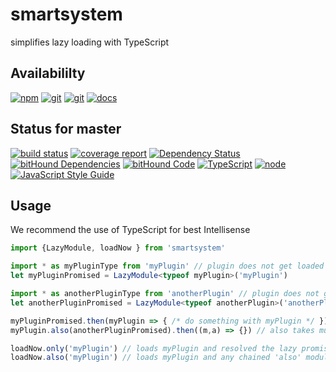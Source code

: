 # smartsystem
simplifies lazy loading with TypeScript

## Availabililty
[![npm](https://push.rocks/assets/repo-button-npm.svg)](https://www.npmjs.com/package/smartsystem)
[![git](https://push.rocks/assets/repo-button-git.svg)](https://gitlab.com/pushrocks/smartsystem)
[![git](https://push.rocks/assets/repo-button-mirror.svg)](https://github.com/pushrocks/smartsystem)
[![docs](https://push.rocks/assets/repo-button-docs.svg)](https://pushrocks.gitlab.io/smartsystem/)

## Status for master
[![build status](https://gitlab.com/pushrocks/smartsystem/badges/master/build.svg)](https://gitlab.com/pushrocks/smartsystem/commits/master)
[![coverage report](https://gitlab.com/pushrocks/smartsystem/badges/master/coverage.svg)](https://gitlab.com/pushrocks/smartsystem/commits/master)
[![Dependency Status](https://david-dm.org/pushrocks/smartsystem.svg)](https://david-dm.org/pushrocks/smartsystem)
[![bitHound Dependencies](https://www.bithound.io/github/pushrocks/smartsystem/badges/dependencies.svg)](https://www.bithound.io/github/pushrocks/smartsystem/master/dependencies/npm)
[![bitHound Code](https://www.bithound.io/github/pushrocks/smartsystem/badges/code.svg)](https://www.bithound.io/github/pushrocks/smartsystem)
[![TypeScript](https://img.shields.io/badge/TypeScript-2.x-blue.svg)](https://nodejs.org/dist/latest-v6.x/docs/api/)
[![node](https://img.shields.io/badge/node->=%206.x.x-blue.svg)](https://nodejs.org/dist/latest-v6.x/docs/api/)
[![JavaScript Style Guide](https://img.shields.io/badge/code%20style-standard-brightgreen.svg)](http://standardjs.com/)

## Usage
We recommend the use of TypeScript for best Intellisense

```typescript
import {LazyModule, loadNow } from 'smartsystem'

import * as myPluginType from 'myPlugin' // plugin does not get loaded here at runtime
let myPluginPromised = LazyModule<typeof myPlugin>('myPlugin')

import * as anotherPluginType from 'anotherPlugin' // plugin does not get loaded here at runtime
let anotherPluginPromised = LazyModule<typeof anotherPlugin>('anotherPlugin')

myPluginPromised.then(myPlugin => { /* do something with myPlugin */ })
myPlugin.also(anotherPluginPromised).then((m,a) => {}) // also takes multiple other plugins

loadNow.only('myPlugin') // loads myPlugin and resolved the lazy promise
loadNow.also('myPlugin') // loads myPlugin and any chained 'also' modules
```